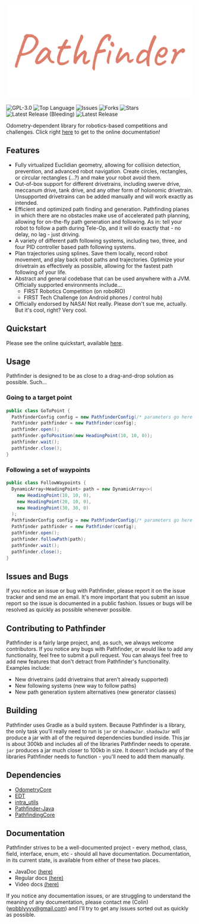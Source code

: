 ![Pathfinder Logo](logo.png)

![GPL-3.0](https://img.shields.io/github/license/Wobblyyyy/Pathfinder)
![Top Language](https://img.shields.io/github/languages/top/wobblyyyy/Pathfinder)
![Issues](https://img.shields.io/github/issues/Wobblyyyy/Pathfinder)
![Forks](https://img.shields.io/github/forks/Wobblyyyy/Pathfinder)
![Stars](https://img.shields.io/github/stars/Wobblyyyy/Pathfinder)
![Latest Release (Bleeding)](https://img.shields.io/github/v/release/wobblyyyy/Pathfinder?include_prereleases)
![Latest Release](https://img.shields.io/github/v/release/wobblyyyy/Pathfinder)

Odometry-dependent library for robotics-based competitions and challenges.
Click right [here](https://wobblyyyy.github.io/docs/pathfinder/quickstart.html) 
to get to the online documentation!

## Features
- Fully virtualized Euclidian geometry, allowing for collision detection, prevention, and
  advanced robot navigation. Create circles, rectangles, or circular rectangles (...?)
  and make your robot avoid them.
- Out-of-box support for different drivetrains, including swerve drive, meccanum drive, 
  tank drive, and any other form of holonomic drivetrain. Unsupported drivetrains can
  be added manually and will work exactly as intended.
- Efficient and optimized path finding and generation. Pathfinding planes in which there
  are no obstacles make use of accelerated path planning, allowing for on-the-fly path
  generation and following. As in: tell your robot to follow a path during Tele-Op, and
  it will do exactly that - no delay, no lag - just driving.
- A variety of different path following systems, including two, three, and four PID
  controller based path following systems.
- Plan trajectories using splines. Save them locally, record robot movement, and play
  back robot paths and trajectories. Optimize your drivetrain as effectively as possible,
  allowing for the fastest path following of your life.
- Abstract and general codebase that can be used anywhere with a JVM. Officially supported
  environments include...
  - FIRST Robotics Competition (on roboRIO)
  - FIRST Tech Challenge (on Android phones / control hub)
- Officially endorsed by NASA! Not really. Please don't sue me, actually. But it's cool,
  right? Very cool.
  
## Quickstart
Please see the online quickstart, available [here](https://wobblyyyy.github.io/docs/pathfinder/quickstart.html).

## Usage
Pathfinder is designed to be as close to a drag-and-drop solution as possible. Such...

### Going to a target point
```java
public class GoToPoint {
  PathfinderConfig config = new PathfinderConfig(/* parameters go here */);
  Pathfinder pathfinder = new Pathfinder(config);
  pathfinder.open();
  pathfinder.goToPosition(new HeadingPoint(10, 10, 0));
  pathfinder.wait();
  pathfinder.close();
}
```

### Following a set of waypoints
```java
public class FollowWaypoints {
  DynamicArray<HeadingPoint> path = new DynamicArray<>(
    new HeadingPoint(10, 10, 0),
    new HeadingPoint(20, 10, 0),
    new HeadingPoint(30, 30, 0)
  );
  PathfinderConfig config = new PathfinderConfig(/* parameters go here */);
  Pathfinder pathfinder = new Pathfinder(config);
  pathfinder.open();
  pathfinder.followPath(path);
  pathfinder.wait();
  pathfinder.close();
}
```

## Issues and Bugs
If you notice an issue or bug with Pathfinder, please report it on the issue tracker and send me
an email. It's more important that you submit an issue report so the issue is documented
in a public fashion. Issues or bugs will be resolved as quickly as possible whenever possible. 

## Contributing to Pathfinder
Pathfinder is a fairly large project, and, as such, we always welcome contributors. If you notice
any bugs with Pathfinder, or would like to add any functionality, feel free to submit a pull
request. You can always feel free to add new features that don't detract from Pathfinder's
functionality. Examples include:
- New drivetrains (add drivetrains that aren't already supported)
- New following systems (new way to follow paths)
- New path generation system alternatives (new generator classes)

## Building
Pathfinder uses Gradle as a build system. Because Pathfinder is a library, the only task
you'll really need to run is `jar` or `shadowJar`. `shadowJar` will produce a jar with all
of the required dependencies bundled inside. This jar is about 300kb and includes all of
the libraries Pathfinder needs to operate. `jar` produces a jar much closer to 100kb in size.
It doesn't include any of the libraries Pathfinder needs to function - you'll need to add them
manually.

## Dependencies
- [OdometryCore](https://github.com/tmthecoder/OdometryCore)
- [EDT](https://github.com/Wobblyyyy/edt)
- [intra_utils](https://github.com/Wobblyyyy/intra_utils)
- [Pathfinder-Java](https://github.com/JaciBrunning/Pathfinder)
- [PathfindingCore](https://github.com/Wobblyyyy/PathfindingCore)
  
## Documentation
Pathfinder strives to be a well-documented project - every method, class,
field, interface, enum, etc - should all have documentation. Documentation, in
its current state, is available from either of these two places.
- JavaDoc [(here)](https://wobblyyyy.github.io/JavaDocs/Pathfinder/)
- Regular docs [(here)](https://wobblyyyy.github.io/docs/pathfinder/quickstart.html)
- Video docs [(here)](https://wobblyyyy.github.io/docs/pathfinder/videos.html)

If you notice any documentation issues, or are struggling to understand the
meaning of any documentation, please contact me (Colin) (wobblyyyy@gmail.com)
and I'll try to get any issues sorted out as quickly as possible.
